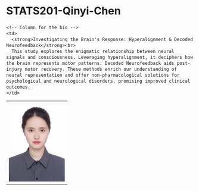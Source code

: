 # STATS201-Qinyi-Chen
<table>
  <tr>
    <!-- Column for the headshot -->
    <td>
      <img src="/QinyiChen.jpg" alt="Headshot" style="width: 150px;"/>
    </td>
    
    <!-- Column for the bio -->
    <td>
      <strong>Investigating the Brain's Response: Hyperalignment & Decoded Neurofeedback</strong><br>
      This study explores the enigmatic relationship between neural signals and consciousness. Leveraging hyperalignment, it deciphers how the brain represents motor patterns. Decoded Neurofeedback aids post-injury motor recovery. These methods enrich our understanding of neural representation and offer non-pharmacological solutions for psychological and neurological disorders, promising improved clinical outcomes.
    </td>
  </tr>
</table>

